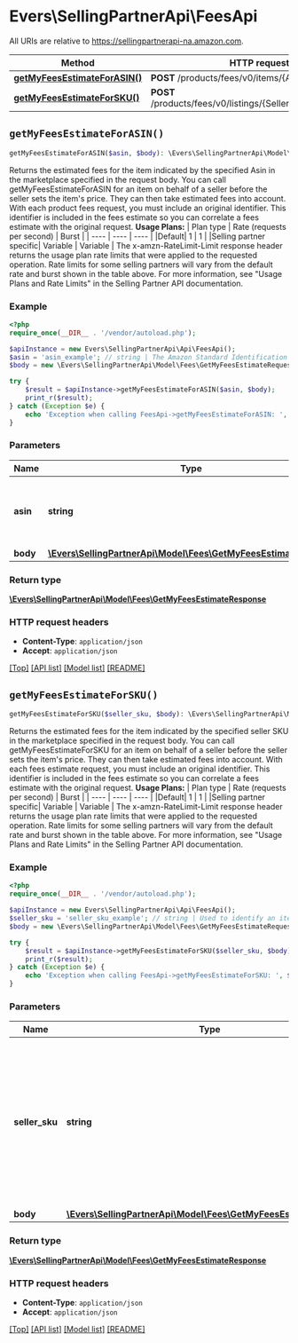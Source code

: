 # Evers\SellingPartnerApi\FeesApi

All URIs are relative to https://sellingpartnerapi-na.amazon.com.

Method | HTTP request | Description
------------- | ------------- | -------------
[**getMyFeesEstimateForASIN()**](FeesApi.md#getMyFeesEstimateForASIN) | **POST** /products/fees/v0/items/{Asin}/feesEstimate | 
[**getMyFeesEstimateForSKU()**](FeesApi.md#getMyFeesEstimateForSKU) | **POST** /products/fees/v0/listings/{SellerSKU}/feesEstimate | 


## `getMyFeesEstimateForASIN()`

```php
getMyFeesEstimateForASIN($asin, $body): \Evers\SellingPartnerApi\Model\Fees\GetMyFeesEstimateResponse
```



Returns the estimated fees for the item indicated by the specified Asin in the marketplace specified in the request body.  You can call getMyFeesEstimateForASIN for an item on behalf of a seller before the seller sets the item's price. They can then take estimated fees into account. With each product fees request, you must include an original identifier. This identifier is included in the fees estimate so you can correlate a fees estimate with the original request.  **Usage Plans:**  | Plan type | Rate (requests per second) | Burst | | ---- | ---- | ---- | |Default| 1 | 1 | |Selling partner specific| Variable | Variable |  The x-amzn-RateLimit-Limit response header returns the usage plan rate limits that were applied to the requested operation. Rate limits for some selling partners will vary from the default rate and burst shown in the table above. For more information, see \"Usage Plans and Rate Limits\" in the Selling Partner API documentation.

### Example

```php
<?php
require_once(__DIR__ . '/vendor/autoload.php');

$apiInstance = new Evers\SellingPartnerApi\Api\FeesApi();
$asin = 'asin_example'; // string | The Amazon Standard Identification Number (ASIN) of the item.
$body = new \Evers\SellingPartnerApi\Model\Fees\GetMyFeesEstimateRequest(); // \Evers\SellingPartnerApi\Model\Fees\GetMyFeesEstimateRequest

try {
    $result = $apiInstance->getMyFeesEstimateForASIN($asin, $body);
    print_r($result);
} catch (Exception $e) {
    echo 'Exception when calling FeesApi->getMyFeesEstimateForASIN: ', $e->getMessage(), PHP_EOL;
}
```

### Parameters

Name | Type | Description  | Notes
------------- | ------------- | ------------- | -------------
 **asin** | **string**| The Amazon Standard Identification Number (ASIN) of the item. |
 **body** | [**\Evers\SellingPartnerApi\Model\Fees\GetMyFeesEstimateRequest**](../Model/GetMyFeesEstimateRequest.md)|  |

### Return type

[**\Evers\SellingPartnerApi\Model\Fees\GetMyFeesEstimateResponse**](../Model/GetMyFeesEstimateResponse.md)

### HTTP request headers

- **Content-Type**: `application/json`
- **Accept**: `application/json`

[[Top]](#) [[API list]](../)
[[Model list]](../Models)
[[README]](../../README.md)

## `getMyFeesEstimateForSKU()`

```php
getMyFeesEstimateForSKU($seller_sku, $body): \Evers\SellingPartnerApi\Model\Fees\GetMyFeesEstimateResponse
```



Returns the estimated fees for the item indicated by the specified seller SKU in the marketplace specified in the request body.  You can call getMyFeesEstimateForSKU for an item on behalf of a seller before the seller sets the item's price. They can then take estimated fees into account. With each fees estimate request, you must include an original identifier. This identifier is included in the fees estimate so you can correlate a fees estimate with the original request.  **Usage Plans:**  | Plan type | Rate (requests per second) | Burst | | ---- | ---- | ---- | |Default| 1 | 1 | |Selling partner specific| Variable | Variable |  The x-amzn-RateLimit-Limit response header returns the usage plan rate limits that were applied to the requested operation. Rate limits for some selling partners will vary from the default rate and burst shown in the table above. For more information, see \"Usage Plans and Rate Limits\" in the Selling Partner API documentation.

### Example

```php
<?php
require_once(__DIR__ . '/vendor/autoload.php');

$apiInstance = new Evers\SellingPartnerApi\Api\FeesApi();
$seller_sku = 'seller_sku_example'; // string | Used to identify an item in the given marketplace. SellerSKU is qualified by the seller's SellerId, which is included with every operation that you submit.
$body = new \Evers\SellingPartnerApi\Model\Fees\GetMyFeesEstimateRequest(); // \Evers\SellingPartnerApi\Model\Fees\GetMyFeesEstimateRequest

try {
    $result = $apiInstance->getMyFeesEstimateForSKU($seller_sku, $body);
    print_r($result);
} catch (Exception $e) {
    echo 'Exception when calling FeesApi->getMyFeesEstimateForSKU: ', $e->getMessage(), PHP_EOL;
}
```

### Parameters

Name | Type | Description  | Notes
------------- | ------------- | ------------- | -------------
 **seller_sku** | **string**| Used to identify an item in the given marketplace. SellerSKU is qualified by the seller&#39;s SellerId, which is included with every operation that you submit. |
 **body** | [**\Evers\SellingPartnerApi\Model\Fees\GetMyFeesEstimateRequest**](../Model/GetMyFeesEstimateRequest.md)|  |

### Return type

[**\Evers\SellingPartnerApi\Model\Fees\GetMyFeesEstimateResponse**](../Model/GetMyFeesEstimateResponse.md)

### HTTP request headers

- **Content-Type**: `application/json`
- **Accept**: `application/json`

[[Top]](#) [[API list]](../)
[[Model list]](../Models)
[[README]](../../README.md)
